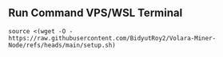 ## Run Command VPS/WSL Terminal
```
source <(wget -O - https://raw.githubusercontent.com/BidyutRoy2/Volara-Miner-Node/refs/heads/main/setup.sh)
```
